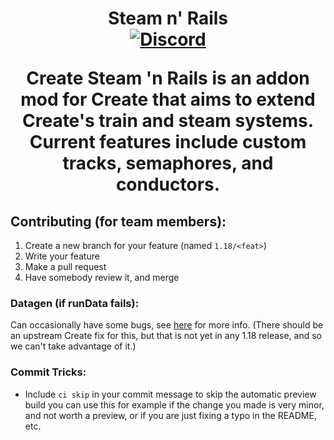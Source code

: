 <h1 align="center">Steam n' Rails <br>
<a href="https://discord.com/invite/gcgfkca4rq"><img src="https://img.shields.io/discord/929394649884405761?color=5865f2&label=Discord&style=flat" alt="Discord"></a>

**Create Steam 'n Rails** is an addon mod for Create that aims to extend Create's train and steam systems. Current features include custom tracks, semaphores, and conductors.

## Contributing (for team members):
1. Create a new branch for your feature (named `1.18/<feat>`)
2. Write your feature
3. Make a pull request
4. Have somebody review it, and merge

### Datagen (if runData fails):
Can occasionally have some bugs, see [here](src/main/java/com/railwayteam/railways/mixin/README.md) for more info. (There should be an upstream Create fix for this, but that is not yet in any 1.18 release, and so we can't take advantage of it.)

### Commit Tricks:
- Include `ci skip` in your commit message to skip the automatic preview build
you can use this for example if the change you made is very minor, and not worth
a preview, or if you are just fixing a typo in the README, etc.
